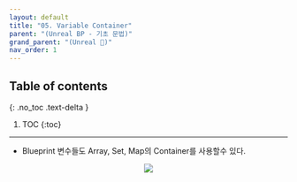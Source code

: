 ```yaml
---
layout: default
title: "05. Variable Container"
parent: "(Unreal BP - 기초 문법)"
grand_parent: "(Unreal 🚀)"
nav_order: 1
---
```


## Table of contents
{: .no_toc .text-delta }

1. TOC
{:toc}

---

* Blueprint 변수들도 Array, Set, Map의 Container를 사용할수 있다.

<p align="center">
  <img src="https://taehyungs-programming-blog.github.io/blog/assets/images/unreal/bp-1/bp-1-5-1.png"/>
</p>